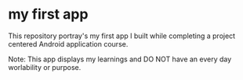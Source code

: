 # my first app
 
This repository portray's my first app I built while completing a project centered Android application course.

Note: This app displays my learnings and DO NOT have an every day worlability or purpose.